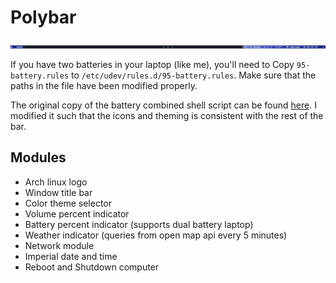 # Polybar

![](polybar.png)

If you have two batteries in your laptop (like me), you'll need to Copy `95-battery.rules` to `/etc/udev/rules.d/95-battery.rules`. Make sure that the paths in the file have been modified properly.

The original copy of the battery combined shell script can be found [here](https://github.com/polybar/polybar-scripts/tree/master/polybar-scripts/battery-combined-udev).  I modified it such that the icons and theming is consistent with the rest of the bar.

## Modules

- Arch linux logo
- Window title bar
- Color theme selector
- Volume percent indicator
- Battery percent indicator (supports dual battery laptop)
- Weather indicator (queries from open map api every 5 minutes)
- Network module
- Imperial date and time
- Reboot and Shutdown computer
